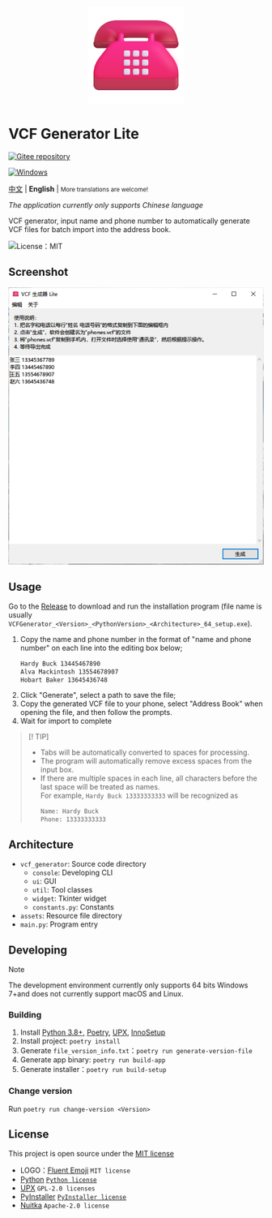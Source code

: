 <p align="center">
<img src="assets/icon.png" width="192"/>

# VCF Generator Lite

[![Gitee repository](https://img.shields.io/badge/Gitee-repository-C71D23?logo=gitee)](https://gitee.com/HelloTool/VCFGeneratorLiteForTkinter)

[![Windows](https://img.shields.io/badge/Windows-exe-%232863C5?logo=windows)][ReleaseInGitee]

[中文](./README.zh.md) |
**English** |
<small>More translations are welcome!</small>

_The application currently only supports Chinese language_

</p>

VCF generator, input name and phone number to automatically generate VCF files for batch import into the address book.

![License：MIT](https://img.shields.io/badge/license-MIT-green)

## Screenshot

![Screenshot](./screenshots/Snipaste_2024-03-25_05-27-52.png)

## Usage

Go to the [Release][ReleaseInGitee] to download and run the installation program (file name is usually `VCFGenerator_<Version>_<PythonVersion>_<Architecture>_64_setup.exe`).

1. Copy the name and phone number in the format of "name and phone number" on each line into the editing box below;
   ```text
   Hardy Buck 13445467890
   Alva Mackintosh 13554678907
   Hobart Baker 13645436748
   ```
2. Click "Generate", select a path to save the file;
3. Copy the generated VCF file to your phone, select "Address Book" when opening the file, and then follow the prompts.
4. Wait for import to complete

>[! TIP]
>
> - Tabs will be automatically converted to spaces for processing.
> - The program will automatically remove excess spaces from the input box.
> - If there are multiple spaces in each line, all characters before the last space will be treated as names.\
>   For example, `Hardy Buck 13333333333` will be recognized as
>   ```text
>   Name: Hardy Buck
>   Phone: 13333333333
>   ```


## Architecture

- `vcf_generator`: Source code directory
    - `console`: Developing CLI
    - `ui`: GUI
    - `util`: Tool classes
    - `widget`: Tkinter widget
    - `constants.py`: Constants
- `assets`: Resource file directory
- `main.py`: Program entry

## Developing

> [!NOTE]
>
> The development environment currently only supports 64 bits Windows 7+and does not currently support macOS and Linux.

### Building

1. Install [Python 3.8+](https://www.python.org/), [Poetry](https://python-poetry.org/), [UPX](https://upx.github.io/), [InnoSetup](https://jrsoftware.org/isinfo.php)
2. Install project: `poetry install`
3. Generate `file_version_info.txt`：`poetry run generate-version-file`
4. Generate app binary: `poetry run build-app`
5. Generate installer：`poetry run build-setup`

### Change version

Run `poetry run change-version <Version>`

## License

This project is open source under the [MIT license](./LICENSE)

- LOGO：[Fluent Emoji](https://github.com/microsoft/fluentui-emoji) `MIT license`
- [Python](https://www.python.org/) [`Python license`](https://docs.python.org/3/license.html)
- [UPX](https://upx.github.io/) `GPL-2.0 licenses`
- [PyInstaller](https://pyinstaller.org/en/stable/) [`PyInstaller license`](https://pyinstaller.org/en/stable/license.html)
- [Nuitka](https://nuitka.net/) `Apache-2.0 license`

[ReleaseInGitee]: https://gitee.com/HelloTool/VCFGeneratorLiteForTkinter/releases/latest
